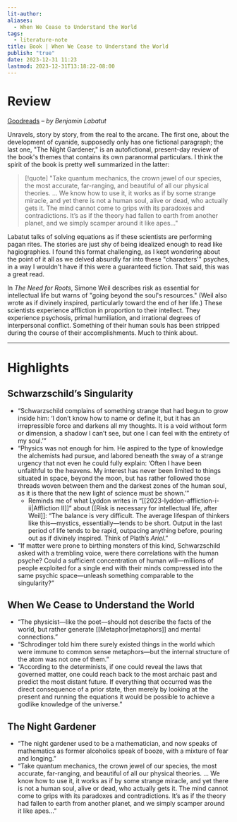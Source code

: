 ```yaml
---
lit-author: 
aliases:
  - When We Cease to Understand the World
tags:
  - literature-note
title: Book | When We Cease to Understand the World
publish: "true"
date: 2023-12-31 11:23
lastmod: 2023-12-31T13:18:22-08:00
---
```

# Review

[Goodreads](https://www.goodreads.com/review/show/5777546972) – *by Benjamin Labatut*

Unravels, story by story, from the real to the arcane. The first one, about the development of cyanide, supposedly only has one fictional paragraph; the last one, "The Night Gardener," is an autofictional, present-day review of the book's themes that contains its own paranormal particulars. I think the spirit of the book is pretty well summarized in the latter:  

> [!quote]
> "Take quantum mechanics, the crown jewel of our species, the most accurate, far-ranging, and beautiful of all our physical theories. … We know how to use it, it works as if by some strange miracle, and yet there is not a human soul, alive or dead, who actually gets it. The mind cannot come to grips with its paradoxes and contradictions. It’s as if the theory had fallen to earth from another planet, and we simply scamper around it like apes…"

Labatut talks of solving equations as if these scientists are performing pagan rites. The stories are just shy of being idealized enough to read like hagiographies. I found this format challenging, as I kept wondering about the point of it all as we delved absurdly far into these "characters'" psyches, in a way I wouldn't have if this were a guaranteed fiction. That said, this was a great read.  
  
In _The Need for Roots_, Simone Weil describes risk as essential for intellectual life but warns of "going beyond the soul's resources." (Weil also wrote as if divinely inspired, particularly toward the end of her life.) These scientists experience affliction in proportion to their intellect. They experience psychosis, primal humiliation, and irrational degrees of interpersonal conflict. Something of their human souls has been stripped during the course of their accomplishments. Much to think about.

---
# Highlights

## Schwarzschild’s Singularity

- “Schwarzschild complains of something strange that had begun to grow inside him: ‘I don’t know how to name or define it, but it has an irrepressible force and darkens all my thoughts. It is a void without form or dimension, a shadow I can’t see, but one I can feel with the entirety of my soul.’”
- “Physics was not enough for him. He aspired to the type of knowledge the alchemists had pursue, and labored beneath the sway of a strange urgency that not even he could fully explain: ‘Often I have been unfaithful to the heavens. My interest has never been limited to things situated in space, beyond the moon, but has rather followed those threads woven between them and the darkest zones of the human soul, as it is there that the new light of science must be shown.’”
	- Reminds me of what Lyddon writes in “[[2023-lyddon-affliction-i-ii|Affliction II]]” about [[Risk is necessary for intellectual life, after Weil]]: “The balance is very difficult. The average lifespan of thinkers like this—mystics, essentially—tends to be short. Output in the last period of life tends to be rapid, outpacing anything before, pouring out as if divinely inspired. Think of Plath’s *Ariel*.”
- “If matter were prone to birthing monsters of this kind, Schwarzschild asked with a trembling voice, were there correlations with the human psyche? Could a sufficient concentration of human will—millions of people exploited for a single end with their minds compressed into the same psychic space—unleash something comparable to the singularity?”

## When We Cease to Understand the World
- “The physicist—like the poet—should not describe the facts of the world, but rather generate [[Metaphor|metaphors]] and mental connections.”
- “Schrodinger told him there surely existed things in the world which were immune to common sense metaphors—but the internal structure of the atom was not one of them.”
- “According to the determinists, if one could reveal the laws that governed matter, one could reach back to the most archaic past and predict the most distant future. If everything that occurred was the direct consequence of a prior state, then merely by looking at the present and running the equations it would be possible to achieve a godlike knowledge of the universe.”

## The Night Gardener
- “The night gardener used to be a mathematician, and now speaks of mathematics as former alcoholics speak of booze, with a mixture of fear and longing.”
- “Take quantum mechanics, the crown jewel of our species, the most accurate, far-ranging, and beautiful of all our physical theories. … We know how to use it, it works as if by some strange miracle, and yet there is not a human soul, alive or dead, who actually gets it. The mind cannot come to grips with its paradoxes and contradictions. It’s as if the theory had fallen to earth from another planet, and we simply scamper around it like apes…”
